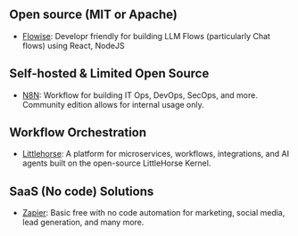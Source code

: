 ## Open source (MIT or Apache)

- [Flowise](https://github.com/FlowiseAI/Flowise): Developr friendly for building LLM Flows (particularly Chat flows) using React, NodeJS

## Self-hosted & Limited Open Source

- [N8N](https://n8n.io/): Workflow for building IT Ops, DevOps, SecOps, and more. Community edition allows for internal usage only.

## Workflow Orchestration

- [Littlehorse](https://littlehorse.io/): A platform for microservices, workflows, integrations, and AI agents built on the open-source LittleHorse Kernel.

## SaaS (No code) Solutions

- [Zapier](https://zapier.com/): Basic free with no code automation for marketing, social media, lead generation, and many more.